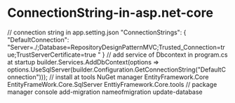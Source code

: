 # ConnectionString-in-asp.net-core
  // connection string in app.setting.json
  "ConnectionStrings": {
    "DefaultConnection": "Server=./;Database=RepositoryDesignPatternMVC;Trusted_Connection=true;TrustServerCertificate=true "
  }
  // add service of Dbcontext in program.cs at startup
  builder.Services.AddDbContext<EmployeeContext>(options => options.UseSqlServer(builder.Configuration.GetConnectionString("DefaultConnection")));
// install at tools NuGet manager
  EntityFramework.Core
  EntityFrameWork.Core.SqlServer
  EnttiyFramework.Core.tools
  // package manager console
  add-migration nameofmigration
  update-database
